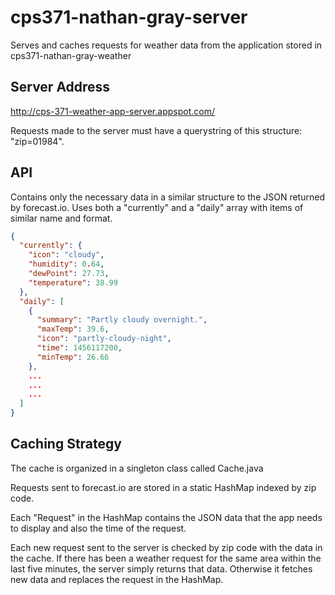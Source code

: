 # cps371-nathan-gray-server
Serves and caches requests for weather data from the application stored in cps371-nathan-gray-weather

## Server Address
http://cps-371-weather-app-server.appspot.com/

Requests made to the server must have a querystring of this structure: "zip=01984".

## API
Contains only the necessary data in a similar structure to the JSON returned by forecast.io.
Uses both a "currently" and a "daily" array with items of similar name and format.

```json
{
  "currently": {
    "icon": "cloudy",
    "humidity": 0.64,
    "dewPoint": 27.73,
    "temperature": 38.99
  },
  "daily": [
    {
      "summary": "Partly cloudy overnight.",
      "maxTemp": 39.6,
      "icon": "partly-cloudy-night",
      "time": 1456117200,
      "minTemp": 26.66
    },
    ...
    ...
    ...
  ]
}
```

## Caching Strategy
The cache is organized in a singleton class called Cache.java

Requests sent to forecast.io are stored in a static HashMap indexed by zip code.

Each "Request" in the HashMap contains the JSON data that the app needs to display and also the time of the request.

Each new request sent to the server is checked by zip code with the data in the cache.
If there has been a weather request for the same area within the last five minutes, the server simply returns that data.
Otherwise it fetches new data and replaces the request in the HashMap.
